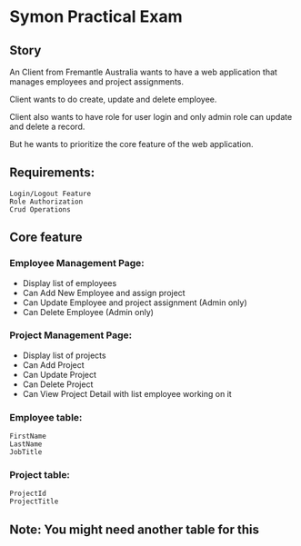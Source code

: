 # Symon Practical Exam

## Story
An Client from Fremantle Australia wants to have a web application that manages employees and project assignments.

Client wants to do create, update and delete employee.

Client also wants to have role for user login and only admin role can update and delete a record.

But he wants to prioritize the core feature of the web application.


## Requirements:
	Login/Logout Feature
	Role Authorization
	Crud Operations

## Core feature
### Employee Management Page:
- Display list of employees
- Can Add New Employee and assign project
- Can Update Employee and project assignment (Admin only)
- Can Delete Employee (Admin only)

### Project Management Page:
- Display list of projects
- Can Add Project
- Can Update Project
- Can Delete Project
- Can View Project Detail with list employee working on it


### Employee table:
	FirstName
	LastName
	JobTitle

### Project table:
	ProjectId
	ProjectTitle

## Note: You might need another table for this
